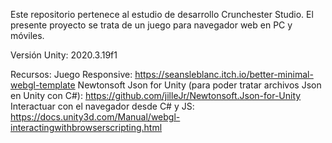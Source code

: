 Este repositorio pertenece al estudio de desarrollo Crunchester Studio. El presente proyecto se trata de un juego para navegador web en PC y móviles.

Versión Unity: 2020.3.19f1

Recursos:
Juego Responsive: https://seansleblanc.itch.io/better-minimal-webgl-template
Newtonsoft Json for Unity (para poder tratar archivos Json en Unity con C#): https://github.com/jilleJr/Newtonsoft.Json-for-Unity  
Interactuar con el navegador desde C# y JS: https://docs.unity3d.com/Manual/webgl-interactingwithbrowserscripting.html  

 

